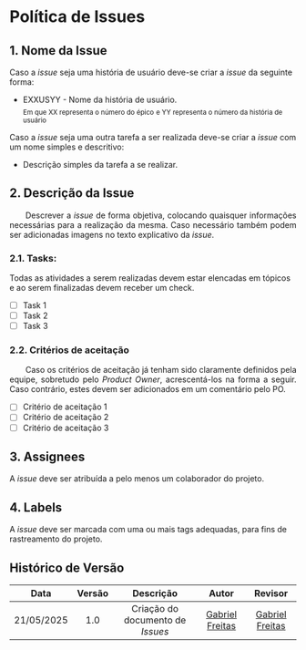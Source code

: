 # Política de Issues

## 1. Nome da Issue

Caso a *issue* seja uma história de usuário deve-se criar a *issue* da seguinte forma:
- EXXUSYY - Nome da história de usuário.  
<sub>Em que XX representa o número do épico</sub>
<sub>e YY representa o número da história de usuário</sub>

Caso a *issue* seja uma outra tarefa a ser realizada deve-se criar a *issue* com um nome simples e descritivo:
- Descrição simples da tarefa a se realizar.

## 2. Descrição da Issue

<p align="justify"> &emsp;&emsp;Descrever a <i>issue</i> de forma objetiva, colocando quaisquer informações necessárias para a realização da mesma.
Caso necessário também podem ser adicionadas imagens no texto explicativo da <i>issue</i>.</p>

### 2.1. Tasks:

Todas as atividades a serem realizadas devem estar elencadas em tópicos e ao serem finalizadas devem receber um check.
- [ ] Task 1
- [ ] Task 2
- [ ] Task 3

### 2.2. Critérios de aceitação

<p align="justify"> &emsp;&emsp;Caso os critérios de aceitação já tenham sido claramente definidos pela equipe, sobretudo pelo <i>Product Owner</i>, acrescentá-los na forma a seguir. Caso contrário, estes devem ser adicionados em um comentário pelo PO.</p>

- [ ] Critério de aceitação 1
- [ ] Critério de aceitação 2
- [ ] Critério de aceitação 3

## 3. Assignees

A *issue* deve ser atribuída a pelo menos um colaborador do projeto.

## 4. Labels

A *issue* deve ser marcada com uma ou mais tags adequadas, para fins de rastreamento do projeto.

## Histórico de Versão

| Data       | Versão | Descrição            | Autor             | Revisor
|:----------:|:------:|:--------------------:|:-----------------:| :--: |
| 21/05/2025 | 1.0 | Criação do documento de *Issues*  | [Gabriel Freitas](https://github.com/gabrielfreitass1)| [Gabriel Freitas](https://github.com/gabrielfreitass1)|